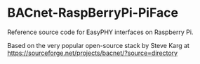 BACnet-RaspBerryPi-PiFace
=========================

Reference source code for EasyPHY interfaces on Raspberry Pi.

Based on the very popular open-source stack by Steve Karg at https://sourceforge.net/projects/bacnet/?source=directory 

